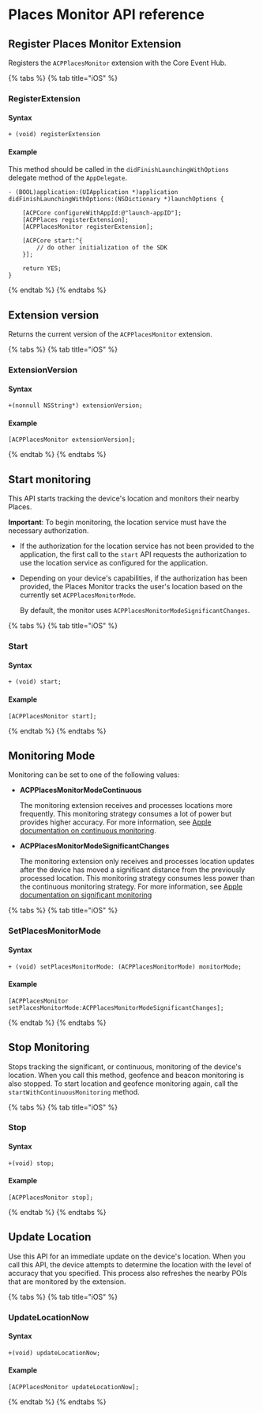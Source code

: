 # Places Monitor API reference

## Register Places Monitor Extension

Registers the `ACPPlacesMonitor` extension with the Core Event Hub.

{% tabs %}
{% tab title="iOS" %}
### RegisterExtension

#### Syntax

```text
+ (void) registerExtension
```

#### Example

This method should be called in the `didFinishLaunchingWithOptions` delegate method of the `AppDelegate`.

```text
- (BOOL)application:(UIApplication *)application didFinishLaunchingWithOptions:(NSDictionary *)launchOptions {

    [ACPCore configureWithAppId:@"launch-appID"];    
    [ACPPlaces registerExtension];    
    [ACPPlacesMonitor registerExtension];

    [ACPCore start:^{
        // do other initialization of the SDK
    }];

    return YES;
}
```
{% endtab %}
{% endtabs %}

## Extension version

Returns the current version of the `ACPPlacesMonitor` extension.

{% tabs %}
{% tab title="iOS" %}
### ExtensionVersion

#### Syntax

```text
+(nonnull NSString*) extensionVersion;
```

#### Example

```text
[ACPPlacesMonitor extensionVersion];
```
{% endtab %}
{% endtabs %}

## Start monitoring

This API starts tracking the device's location and monitors their nearby Places.

**Important**: To begin monitoring, the location service must have the necessary authorization.

* If the authorization for the location service has not been provided to the application, the first call to the `start` API requests the authorization to use the location service as configured for the application.
* Depending on your device's capabilities, if the authorization has been provided, the Places Monitor tracks the user's location based on the currently set `ACPPlacesMonitorMode`.

  By default, the monitor uses `ACPPlacesMonitorModeSignificantChanges`.

{% tabs %}
{% tab title="iOS" %}
### Start

#### Syntax

```text
+ (void) start;
```

#### Example

```text
[ACPPlacesMonitor start];
```
{% endtab %}
{% endtabs %}

## Monitoring Mode

Monitoring can be set to one of the following values:

* **ACPPlacesMonitorModeContinuous**

  The monitoring extension receives and processes locations more frequently. This monitoring strategy consumes a lot of power but provides higher accuracy. For more information, see [Apple documentation on continuous monitoring](https://developer.apple.com/documentation/corelocation/cllocationmanager/1423750-startupdatinglocation).

* **ACPPlacesMonitorModeSignificantChanges**

  The monitoring extension only receives and processes location updates after the device has moved a significant distance from the previously processed location. This monitoring strategy consumes less power than the continuous monitoring strategy. For more information, see [Apple documentation on significant monitoring](https://developer.apple.com/documentation/corelocation/cllocationmanager/1423531-startmonitoringsignificantlocati)

{% tabs %}
{% tab title="iOS" %}
### SetPlacesMonitorMode

#### Syntax

```text
+ (void) setPlacesMonitorMode: (ACPPlacesMonitorMode) monitorMode;
```

#### Example

```text
[ACPPlacesMonitor setPlacesMonitorMode:ACPPlacesMonitorModeSignificantChanges];
```
{% endtab %}
{% endtabs %}

## Stop Monitoring

Stops tracking the significant, or continuous, monitoring of the device's location. When you call this method, geofence and beacon monitoring is also stopped. To start location and geofence monitoring again, call the `startWithContinuousMonitoring` method.

{% tabs %}
{% tab title="iOS" %}
### Stop

#### Syntax

```text
+(void) stop;
```

#### Example

```text
[ACPPlacesMonitor stop];
```
{% endtab %}
{% endtabs %}

## Update Location

Use this API for an immediate update on the device's location. When you call this API, the device attempts to determine the location with the level of accuracy that you specified. This process also refreshes the nearby POIs that are monitored by the extension.

{% tabs %}
{% tab title="iOS" %}
### UpdateLocationNow

#### Syntax

```text
+(void) updateLocationNow;
```

#### Example

```text
[ACPPlacesMonitor updateLocationNow];
```
{% endtab %}
{% endtabs %}


